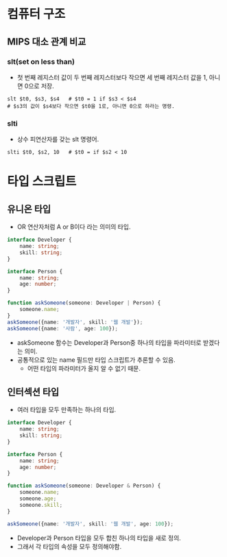 # 컴퓨터 구조

## MIPS 대소 관계 비교

### slt(set on less than)

* 첫 번째 레지스터 값이 두 번째 레지스터보다 작으면 세 번째 레지스터 값을 1, 아니면 0으로 저장.

```
slt $t0, $s3, $s4   # $t0 = 1 if $s3 < $s4
# $s3의 값이 $s4보다 작으면 $t0을 1로, 아니면 0으로 하라는 명령.
```

### slti

* 상수 피연산자를 갖는 slt 명령어.

```
slti $t0, $s2, 10   # $t0 = if $s2 < 10
```

# 타입 스크립트

## 유니온 타입

* OR 연산자처럼 A or B이다 라는 의미의 타입.

```typescript
interface Developer {
    name: string;
    skill: string;
}

interface Person {
    name: string;
    age: number;
}

function askSomeone(someone: Developer | Person) {
    someone.name;
}
askSomeone({name: '개발자', skill: '웹 개발'});
askSomeone({name: '사람', age: 100});
```

* askSomeone 함수는 Developer과 Person중 하나의 타입을 파라미터로 받겠다는 의미.
* 공통적으로 있는 name 필드만 타입 스크립트가 추론할 수 있음.
    * 어떤 타입의 파라미터가 올지 알 수 없기 때문.

## 인터섹션 타입

* 여러 타입을 모두 만족하는 하나의 타입.

```typescript
interface Developer {
    name: string;
    skill: string;
}

interface Person {
    name: string;
    age: number;
}

function askSomeone(someone: Developer & Person) {
    someone.name;
    someone.age;
    someone.skill;
}

askSomeone({name: '개발자', skill: '웹 개발', age: 100});
```

* Developer과 Person 타입을 모두 합친 하나의 타입을 새로 정의.
* 그래서 각 타입의 속성을 모두 정의해야함.